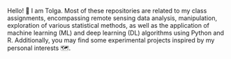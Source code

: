 Hello! :milky_way: I am Tolga. Most of these repositories are related to my class assignments, encompassing remote sensing data analysis, manipulation, exploration of various statistical methods, as well as the application of machine learning (ML) and deep learning (DL) algorithms using Python and R. 
Additionally, you may find some experimental projects inspired by my personal interests :world_map:.
